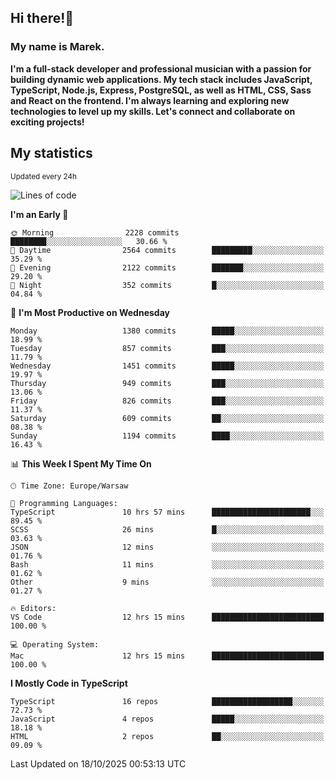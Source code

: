 ## Hi there!👋 ##
### My name is Marek. ###

**I'm a full-stack developer and professional musician with a passion for building dynamic web applications. My tech stack includes JavaScript, TypeScript, Node.js, Express, PostgreSQL, as well as HTML, CSS, Sass and React on the frontend. I'm always learning and exploring new technologies to level up my skills. Let's connect and collaborate on exciting projects!**

## My statistics ##
<sub>Updated every 24h</sub>
<!--START_SECTION:waka-->
![Lines of code](https://img.shields.io/badge/From%20Hello%20World%20I%27ve%20Written-17.4%20million%20lines%20of%20code-blue)

**I'm an Early 🐤** 

```text
🌞 Morning                2228 commits        ████████░░░░░░░░░░░░░░░░░   30.66 % 
🌆 Daytime                2564 commits        █████████░░░░░░░░░░░░░░░░   35.29 % 
🌃 Evening                2122 commits        ███████░░░░░░░░░░░░░░░░░░   29.20 % 
🌙 Night                  352 commits         █░░░░░░░░░░░░░░░░░░░░░░░░   04.84 % 
```
📅 **I'm Most Productive on Wednesday** 

```text
Monday                   1380 commits        █████░░░░░░░░░░░░░░░░░░░░   18.99 % 
Tuesday                  857 commits         ███░░░░░░░░░░░░░░░░░░░░░░   11.79 % 
Wednesday                1451 commits        █████░░░░░░░░░░░░░░░░░░░░   19.97 % 
Thursday                 949 commits         ███░░░░░░░░░░░░░░░░░░░░░░   13.06 % 
Friday                   826 commits         ███░░░░░░░░░░░░░░░░░░░░░░   11.37 % 
Saturday                 609 commits         ██░░░░░░░░░░░░░░░░░░░░░░░   08.38 % 
Sunday                   1194 commits        ████░░░░░░░░░░░░░░░░░░░░░   16.43 % 
```


📊 **This Week I Spent My Time On** 

```text
🕑︎ Time Zone: Europe/Warsaw

💬 Programming Languages: 
TypeScript               10 hrs 57 mins      ██████████████████████░░░   89.45 % 
SCSS                     26 mins             █░░░░░░░░░░░░░░░░░░░░░░░░   03.63 % 
JSON                     12 mins             ░░░░░░░░░░░░░░░░░░░░░░░░░   01.76 % 
Bash                     11 mins             ░░░░░░░░░░░░░░░░░░░░░░░░░   01.62 % 
Other                    9 mins              ░░░░░░░░░░░░░░░░░░░░░░░░░   01.27 % 

🔥 Editors: 
VS Code                  12 hrs 15 mins      █████████████████████████   100.00 % 

💻 Operating System: 
Mac                      12 hrs 15 mins      █████████████████████████   100.00 % 
```

**I Mostly Code in TypeScript** 

```text
TypeScript               16 repos            ██████████████████░░░░░░░   72.73 % 
JavaScript               4 repos             █████░░░░░░░░░░░░░░░░░░░░   18.18 % 
HTML                     2 repos             ██░░░░░░░░░░░░░░░░░░░░░░░   09.09 % 
```




 Last Updated on 18/10/2025 00:53:13 UTC
<!--END_SECTION:waka-->

<!--
**MarekSax/MarekSax** is a ✨ _special_ ✨ repository because its `README.md` (this file) appears on your GitHub profile.

Here are some ideas to get you started:

- 🔭 I’m currently working on ...
- 🌱 I’m currently learning ...
- 👯 I’m looking to collaborate on ...
- 🤔 I’m looking for help with ...
- 💬 Ask me about ...
- 📫 How to reach me: ...
- 😄 Pronouns: ...
- ⚡ Fun fact: ...
-->
